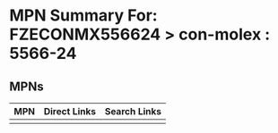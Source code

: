 



# MPN Summary For: FZECONMX556624 > con-molex : 5566-24

## MPNs
  

|MPN|Direct Links|Search Links|
| :--- | :--- | :--- |
||||
